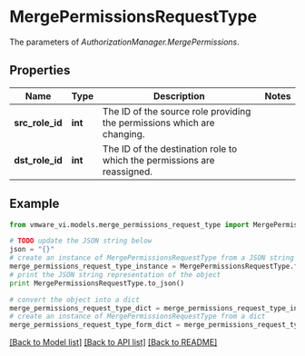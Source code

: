 # MergePermissionsRequestType

The parameters of *AuthorizationManager.MergePermissions*. 

## Properties
Name | Type | Description | Notes
------------ | ------------- | ------------- | -------------
**src_role_id** | **int** | The ID of the source role providing the permissions which are changing.  | 
**dst_role_id** | **int** | The ID of the destination role to which the permissions are reassigned.  | 

## Example

```python
from vmware_vi.models.merge_permissions_request_type import MergePermissionsRequestType

# TODO update the JSON string below
json = "{}"
# create an instance of MergePermissionsRequestType from a JSON string
merge_permissions_request_type_instance = MergePermissionsRequestType.from_json(json)
# print the JSON string representation of the object
print MergePermissionsRequestType.to_json()

# convert the object into a dict
merge_permissions_request_type_dict = merge_permissions_request_type_instance.to_dict()
# create an instance of MergePermissionsRequestType from a dict
merge_permissions_request_type_form_dict = merge_permissions_request_type.from_dict(merge_permissions_request_type_dict)
```
[[Back to Model list]](../README.md#documentation-for-models) [[Back to API list]](../README.md#documentation-for-api-endpoints) [[Back to README]](../README.md)


